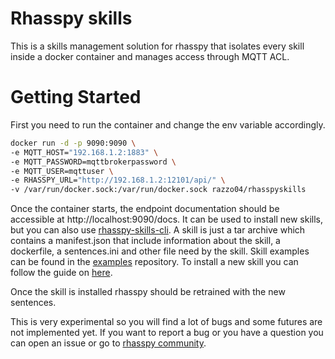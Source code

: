 # Rhasspy skills

This is a skills management solution for rhasspy that isolates every skill inside a docker container and manages access through MQTT ACL.

# Getting Started
First you need to run the container and change the env variable accordingly. 
```bash
docker run -d -p 9090:9090 \
-e MQTT_HOST="192.168.1.2:1883" \
-e MQTT_PASSWORD=mqttbrokerpassword \
-e MQTT_USER=mqttuser \
-e RHASSPY_URL="http://192.168.1.2:12101/api/" \
-v /var/run/docker.sock:/var/run/docker.sock razzo04/rhasspyskills
```
Once the container starts, the endpoint documentation should be accessible at http://localhost:9090/docs. It can be used to install new skills, but you can also use [rhasspy-skills-cli]("https://github.com/razzo04/rhasspy-skills-cli"). A skill is just a tar archive which contains a manifest.json that include information about the skill, a dockerfile, a sentences.ini and other file need by the skill. Skill examples can be found in the [examples](https://github.com/razzo04/rhasspy-skills-examples) repository. To install a new skill you can follow the guide on [here](https://github.com/razzo04/rhasspy-skills-cli#install-new-skill).

Once the skill is installed rhasspy should be retrained with the new sentences.

This is very experimental so you will find a lot of bugs and some futures are not implemented yet. If you want to report a bug or you have a question you can open an issue or go to [rhasspy community](https://community.rhasspy.org/t/rhasspy-skills-and-mqtt-acl).
